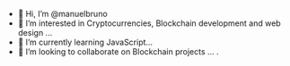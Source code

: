 - 👋 Hi, I’m @manuelbruno
- 👀 I’m interested in Cryptocurrencies, Blockchain development and web design ...
- 🌱 I’m currently learning JavaScript...
- 💞️ I’m looking to collaborate on Blockchain projects ...
.

<!--
manuelbruno21/manuelbruno21 is a ✨ special ✨ repository because its `README.md` (this file) appears on your GitHub profile.
You can click the Preview link to take a look at your changes.
--->
